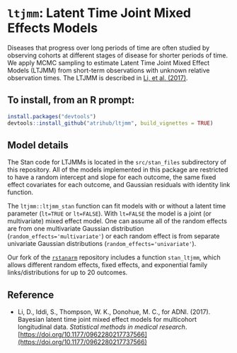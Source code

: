 # `ltjmm`: Latent Time Joint Mixed Effects Models

Diseases that progress over long periods of time are often studied by observing cohorts at different stages of disease for shorter periods of time. We apply MCMC sampling to estimate Latent Time Joint Mixed Effect Models (LTJMM) from short-term observations with unknown relative observation times. The LTJMM is described in [Li, et al. (2017)](https://doi.org/10.1177/0962280217737566). 

## To install, from an R prompt:

```r
install.packages("devtools")
devtools::install_github("atrihub/ltjmm", build_vignettes = TRUE)
```

## Model details

The Stan code for LTJMMs is located in the `src/stan_files` subdirectory of this repository. All of the models implemented in this package are restricted to have a random intercept and slope for each outcome, the same fixed effect covariates for each outcome, and Gaussian residuals with identity link function.

The `ltjmm::ltjmm_stan` function can fit models with or without a latent time parameter (`lt=TRUE` or `lt=FALSE`). With `lt=FALSE` the model is a joint (or multivariate) mixed effect model. One can assume all of the random effects are from one multivariate Gaussian distribution (`random_effects='multivariate'`) or each random effect is from separate univariate Gaussian distributions (`random_effects='univariate'`).

Our fork of the [`rstanarm`](https://github.com/mcdonohue/rstanarm) repository includes a function `stan_ltjmm`, which allows different random effects, fixed effects, and exponential family links/distributions for up to 20 outcomes.

## Reference

* Li, D., Iddi, S., Thompson, W. K., Donohue, M. C., for ADNI. (2017). Bayesian latent time joint mixed effect models for multicohort longitudinal data. *Statistical methods in medical research*. [https://doi.org/10.1177/0962280217737566](https://doi.org/10.1177/0962280217737566)

